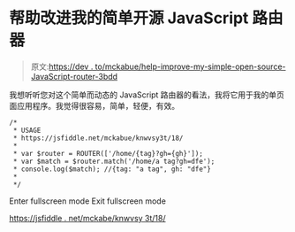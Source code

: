 # 帮助改进我的简单开源 JavaScript 路由器

> 原文:[https://dev . to/mckabue/help-improve-my-simple-open-source-JavaScript-router-3bdd](https://dev.to/mckabue/help-improve-my-simple-open-source-javascript-router-3bdd)

我想听听您对这个简单而动态的 JavaScript 路由器的看法，我将它用于我的单页面应用程序。我觉得很容易，简单，轻便，有效。

```
/*
 * USAGE
 * https://jsfiddle.net/mckabue/knwvsy3t/18/
 * 
 * var $router = ROUTER(['/home/{tag}?gh={gh}']);
 * var $match = $router.match('/home/a tag?gh=dfe');
 * console.log($match); //{tag: "a tag", gh: "dfe"}
 * 
 */ 
```

Enter fullscreen mode Exit fullscreen mode

[https://jsfiddle . net/mckabe/knwvsy 3t/18/](https://jsfiddle.net/mckabue/knwvsy3t/18/)